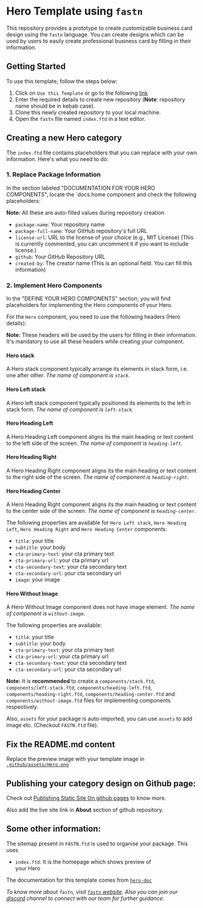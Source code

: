 # Hero Template using `fastn`

This repository provides a prototype to create customizable business card 
design using the `fastn` language. You can create designs which can be used 
by users to easily create professional business card by filling in their 
information.

## Getting Started

To use this template, follow the steps below:

1. Click on `Use this Template` or go to the following [link](https://github.com/new?template_name=hero-design-template&template_owner=fastn-community)
2. Enter the required details to create new repository (**Note**: repository name should be in kebab case).
3. Clone this newly created repository to your local machine.
4. Open the `fastn` file named `index.ftd` in a text editor.

## Creating a new Hero category

The `index.ftd` file contains placeholders that you can replace with your own information. Here's what you need to do:

### 1. Replace Package Information

In the section labeled "DOCUMENTATION FOR YOUR HERO COMPONENTS", locate the 
`docs.home component and check the following placeholders:

**Note:** All these are auto-filled values during repository creation

- `package-name`: Your repository name
- `package-full-name`: Your GitHub repository's full URL
- `license-url`: URL to the license of your choice (e.g., MIT License) (This 
  is currently commented, you can uncomment it if you want to include license.)
- `github`: Your GitHub Repository URL
- `created-by`: The creator name (This is an optional field. You can fill this information)

### 2. Implement Hero Components

In the "DEFINE YOUR HERO COMPONENTS" section, you will find placeholders for 
implementing the Hero components of your Hero.

For the `Hero` component, you need to use the following headers (Hero details):

**Note:** These headers will be used by the users for filling in their 
information. It's mandatory to use all these headers while creating your 
component.

#### Hero stack

A Hero stack component typically arrange its elements in stack form, i.e. 
one after other. *The name of component is `stack`.*

#### Hero Left stack

A Hero left stack component typically positioned its elements to the left in 
stack form. *The name of component is `left-stack`.*

#### Hero Heading Left

A Hero Heading Left component aligns its the main heading or text content  
to the left side of the screen. *The name of component is `heading-left`.*

#### Hero Heading Right

A Hero Heading Right component aligns its the main heading or text content  
to the right side of the screen. *The name of component is `heading-right`.*

#### Hero Heading Center

A Hero Heading Right component aligns its the main heading or text content  
to the center side of the screen. *The name of component is `heading-center`.*


The following properties are available for `Hero Left stack`, `Hero Heading 
Left`, `Hero Heading Right` and `Hero Heading Center` components:

- `title`: your title 
- `subtitle`: your body
- `cta-primary-text`: your cta primary text
- `cta-primary-url`: your cta primary url
- `cta-secondary-text`: your cta secondary text
- `cta-secondary-url`: your cta secondary url
- `image`: your image


#### Hero Without Image

A Hero Without Image component does not have image element. *The name of 
component is `without-image`.*

The following properties are available:

- `title`: your title
- `subtitle`: your body
- `cta-primary-text`: your cta primary text
- `cta-primary-url`: your cta primary url
- `cta-secondary-text`: your cta secondary text
- `cta-secondary-url`: your cta secondary url


**Note:** It is **recommended** to create a `components/stack.ftd`,  
`components/left-stack.ftd`, `components/heading-left.ftd`,   
`components/heading-right.ftd`, `components/heading-center.ftd` and
`components/without-image.ftd` files for implementing components respectively.

Also, `assets` for your package is auto-imported, you can use `assets` to 
add image etc. (Checkout `FASTN.ftd` file).

## Fix the README.md content

Replace the preview image with your template image in [`.github/assets/Hero.png`](.github/assets/Hero.png)


## Publishing your category design on Github page:

Check out [Publishing Static Site On github 
pages](https://fastn.com/github-pages/) to know more. 

Also add the live site link in **About** section of github repository.


## Some other information:

The sitemap present in `FASTN.ftd` is used to organise your package. 
This uses 

- `index.ftd`: It is the homepage which shows preview of  
  your Hero


The documentation for this template comes from [`hero-doc`](fastn-community.github.io/hero-doc)


*To know more about `fastn`, visit [`fastn` website](https://fastn.com/). Also 
you can join our [discord](https://fastn.com/discord/) channel to connect 
with our team for further guidance.*
